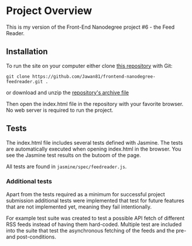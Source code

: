 # Project Overview

This is my version of the Front-End Nanodegree project #6 - the Feed Reader.



## Installation

To run the site on your computer either clone [this repository](https://github.com/Jawan81/frontend-nanodegree-feedreader/) with Git:

```
git clone https://github.com/Jawan81/frontend-nanodegree-feedreader.git .
```

or download and unzip the [repository's archive file](https://github.com/Jawan81/frontend-nanodegree-feedreader/archive/master.zip)

Then open the index.html file in the repository with your favorite browser. No web server is required to run the project.


## Tests

The index.html file includes several tests defined with Jasmine.
The tests are automatically executed when opening index.html in the browser. You see the Jasmine test results on the butoom of
the page.

All tests are found in `jasmine/spec/feedreader.js`. 

### Additional tests

Apart from the tests required as a minimum for successful project submission additional tests were implemented
that test for future features that are not implemented yet, meaning they fail intentionally.

For example test suite was created to test a possible API fetch of different RSS feeds instead of having them hard-coded. Multiple test are included into the suite that test the asynchronous fetching of the feeds and the pre- and post-conditions.
